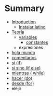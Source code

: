 # Summary

* [Introduction](README.md)
   * [Instalar latino](introduccion/instalar_latino.md)
* [Teoría](teoria.md)
   * [variables](variables.md)
       * [constantes](constantes.md)
   * expresiones
* [hola mundo](hola_mundo.md)
* [comentarios](comentarios.md)
* [si (if)](si_if.md)
* [si sino (if else)](si_sino_if_else.md)
* [mientras ( while)](mientras__while.md)
* [hacer (do)](hacer_do.md)
* [desde (for)](desde.md)
* elejir

